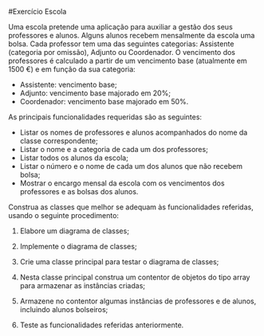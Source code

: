 #Exercício Escola

Uma escola pretende uma aplicação para auxiliar a gestão dos seus professores e alunos. Alguns alunos recebem mensalmente da escola uma bolsa. Cada professor tem uma das seguintes categorias: Assistente (categoria por omissão), Adjunto ou Coordenador. O vencimento dos professores é calculado a partir de um vencimento base (atualmente em 1500 €) e em função da sua categoria:

* Assistente: vencimento base;
* Adjunto: vencimento base majorado em 20%;
* Coordenador: vencimento base majorado em 50%.


As principais funcionalidades requeridas são as seguintes:
* Listar os nomes de professores e alunos acompanhados do nome da classe correspondente;
* Listar o nome e a categoria de cada um dos professores;
* Listar todos os alunos da escola;
* Listar o número e o nome de cada um dos alunos que não recebem bolsa;
* Mostrar o encargo mensal da escola com os vencimentos dos professores e as bolsas dos alunos.


Construa as classes que melhor se adequam às funcionalidades referidas, usando o seguinte procedimento:

1. Elabore um diagrama de classes;

2. Implemente o diagrama de classes;

3. Crie uma classe principal para testar o diagrama de classes;

4. Nesta classe principal construa um contentor de objetos do tipo array para armazenar as instâncias criadas;

5. Armazene no contentor algumas instâncias de professores e de alunos, incluindo alunos bolseiros;

6. Teste as funcionalidades referidas anteriormente.
